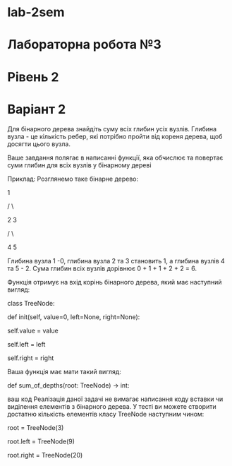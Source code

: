 # lab-2sem

# Лабораторна робота №3
# Рівень 2
# Варіант 2
Для бінарного дерева знайдіть суму всіх глибин усіх вузлів. Глибина вузла - це кількість ребер, які потрібно пройти від кореня дерева, щоб досягти цього вузла.

Ваше завдання полягає в написанні функції, яка обчислює та повертає суми глибин для всіх вузлів у бінарному дереві

Приклад: Розглянемо таке бінарне дерево:

1

/ \

2 3

/ \

4 5

Глибина вузла 1 -0, глибина вузла 2 та 3 становить 1, а глибина вузлів 4 та 5 - 2. Сума глибин всіх вузлів дорівнює 0 + 1 + 1 + 2 + 2 = 6.

Функція отримує на вхід корінь бінарного дерева, який має наступний вигляд:

class TreeNode:

def init(self, value=0, left=None, right=None):

self.value = value

self.left = left

self.right = right

Ваша функція має мати такий вигляд:

def sum_of_depths(root: TreeNode) -> int:

ваш код
Реалізація даної задачі не вимагає написання коду вставки чи виділення елементів з бінарного дерева. У тесті ви можете створити достатню кількість елементів класу TreeNode наступним чином:

root = TreeNode(3)

root.left = TreeNode(9)

root.right = TreeNode(20)
